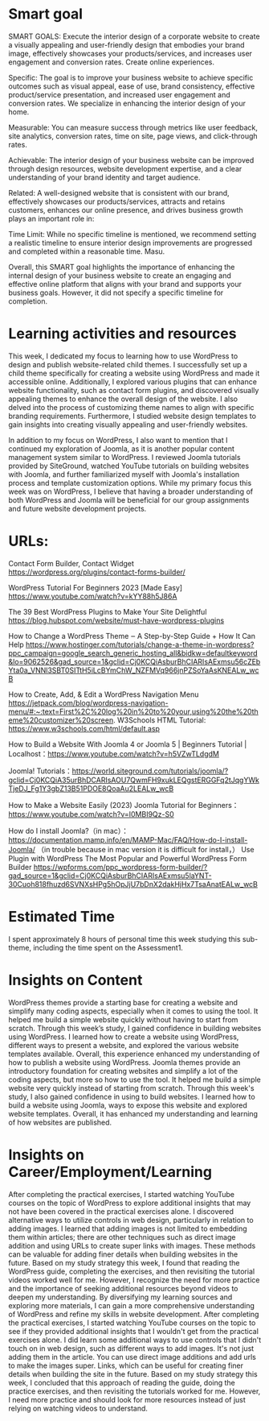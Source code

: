 # Smart goal
SMART GOALS: Execute the interior design of a corporate website to create a visually appealing and user-friendly design that embodies your brand image, effectively showcases your products/services, and increases user engagement and conversion rates. Create online experiences.

Specific: The goal is to improve your business website to achieve specific outcomes such as visual appeal, ease of use, brand consistency, effective product/service presentation, and increased user engagement and conversion rates. We specialize in enhancing the interior design of your home.

Measurable: You can measure success through metrics like user feedback, site analytics, conversion rates, time on site, page views, and click-through rates.

Achievable: The interior design of your business website can be improved through design resources, website development expertise, and a clear understanding of your brand identity and target audience.

Related: A well-designed website that is consistent with our brand, effectively showcases our products/services, attracts and retains customers, enhances our online presence, and drives business growth plays an important role in:

Time Limit: While no specific timeline is mentioned, we recommend setting a realistic timeline to ensure interior design improvements are progressed and completed within a reasonable time. Masu.

Overall, this SMART goal highlights the importance of enhancing the internal design of your business website to create an engaging and effective online platform that aligns with your brand and supports your business goals. However, it did not specify a specific timeline for completion.



# Learning activities and resources
This week, I dedicated my focus to learning how to use WordPress to design and publish website-related child themes. I successfully set up a child theme specifically for creating a website using WordPress and made it accessible online. Additionally, I explored various plugins that can enhance website functionality, such as contact form plugins, and discovered visually appealing themes to enhance the overall design of the website. I also delved into the process of customizing theme names to align with specific branding requirements. Furthermore, I studied website design templates to gain insights into creating visually appealing and user-friendly websites.

In addition to my focus on WordPress, I also want to mention that I continued my exploration of Joomla, as it is another popular content management system similar to WordPress. I reviewed Joomla tutorials provided by SiteGround, watched YouTube tutorials on building websites with Joomla, and further familiarized myself with Joomla's installation process and template customization options. While my primary focus this week was on WordPress, I believe that having a broader understanding of both WordPress and Joomla will be beneficial for our group assignments and future website development projects.
# URLs:

Contact Form Builder, Contact Widget https://wordpress.org/plugins/contact-forms-builder/

WordPress Tutorial For Beginners 2023 [Made Easy] https://www.youtube.com/watch?v=kYY88h5J86A

The 39 Best WordPress Plugins to Make Your Site Delightful https://blog.hubspot.com/website/must-have-wordpress-plugins

How to Change a WordPress Theme ‒ A Step-by-Step Guide + How It Can Help https://www.hostinger.com/tutorials/change-a-theme-in-wordpress?ppc_campaign=google_search_generic_hosting_all&bidkw=defaultkeyword&lo=9062526&gad_source=1&gclid=Cj0KCQiAsburBhCIARIsAExmsu56cZEbYta0a_VNNl3SBT0SITtH5iLcBYmChW_NZFMVq966jnPZSoYaAsKNEALw_wcB

How to Create, Add, & Edit a WordPress Navigation Menu https://jetpack.com/blog/wordpress-navigation-menu/#:~:text=First%2C%20log%20in%20to%20your,using%20the%20theme%20customizer%20screen.
W3Schools HTML Tutorial: https://www.w3schools.com/html/default.asp

How to Build a Website With Joomla 4 or Joomla 5 | Beginners Tutorial | Localhost：https://www.youtube.com/watch?v=h5VZwTLdgdM

Joomla! Tutorials：https://world.siteground.com/tutorials/joomla/?gclid=Cj0KCQiA35urBhDCARIsAOU7QwmFH9xukLEQgstERGGFq2tJqgYWkTjeDJ_Fg1Y3gbZ13B51PDOE8QoaAu2LEALw_wcB

How to Make a Website Easily (2023) Joomla Tutorial for Beginners：https://www.youtube.com/watch?v=I0MBI9Qz-S0

How do I install Joomla?（in mac）：https://documentation.mamp.info/en/MAMP-Mac/FAQ/How-do-I-install-Joomla/
（in trouble because in mac version it is difficult for install，）
Use Plugin with WordPress  The Most Popular and Powerful WordPress Form Builder https://wpforms.com/ppc_wordpress-form-builder/?gad_source=1&gclid=Cj0KCQiAsburBhCIARIsAExmsu5laYNT-30Cuoh818fhuzd6SVNXsHPg5hOpJjU7bDnX2dakHjHx7TsaAnatEALw_wcB
# Estimated Time
I spent approximately 8 hours of personal time this week studying this sub-theme, including the time spent on the Assessment1.
# Insights on Content
WordPress themes provide a starting base for creating a website and simplify many coding aspects, especially when it comes to using the tool. It helped me build a simple website quickly without having to start from scratch. Through this week’s study, I gained confidence in building websites using WordPress. I learned how to create a website using WordPress, different ways to present a website, and explored the various website templates available. Overall, this experience enhanced my understanding of how to publish a website using WordPress.
Joomla themes provide an introductory foundation for creating websites and simplify a lot of the coding aspects, but more so how to use the tool. It helped me build a simple website very quickly instead of starting from scratch. Through this week's study, I also gained confidence in using to build websites. I learned how to build a website using Joomla, ways to expose this website and explored website templates. Overall, it has enhanced my understanding and learning of how websites are published.
# Insights on Career/Employment/Learning
After completing the practical exercises, I started watching YouTube courses on the topic of WordPress to explore additional insights that may not have been covered in the practical exercises alone. I discovered alternative ways to utilize controls in web design, particularly in relation to adding images. I learned that adding images is not limited to embedding them within articles; there are other techniques such as direct image addition and using URLs to create super links with images. These methods can be valuable for adding finer details when building websites in the future.
Based on my study strategy this week, I found that reading the WordPress guide, completing the exercises, and then revisiting the tutorial videos worked well for me. However, I recognize the need for more practice and the importance of seeking additional resources beyond videos to deepen my understanding. By diversifying my learning sources and exploring more materials, I can gain a more comprehensive understanding of WordPress and refine my skills in website development.
After completing the practical exercises, I started watching YouTube courses on the topic to see if they provided additional insights that I wouldn't get from the practical exercises alone. I did learn some additional ways to use controls that I didn't touch on in web design, such as different ways to add images. It's not just adding them in the article. You can use direct image additions and add urls to make the images super. Links, which can be useful for creating finer details when building the site in the future. Based on my study strategy this week, I concluded that this approach of reading the guide, doing the practice exercises, and then revisiting the tutorials worked for me. However, I need more practice and should look for more resources instead of just relying on watching videos to understand.
